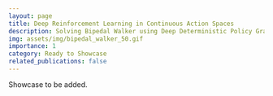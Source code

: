 ```yaml
---
layout: page
title: Deep Reinforcement Learning in Continuous Action Spaces
description: Solving Bipedal Walker using Deep Deterministic Policy Gradient
img: assets/img/bipedal_walker_50.gif
importance: 1
category: Ready to Showcase
related_publications: false
---
```


Showcase to be added.
